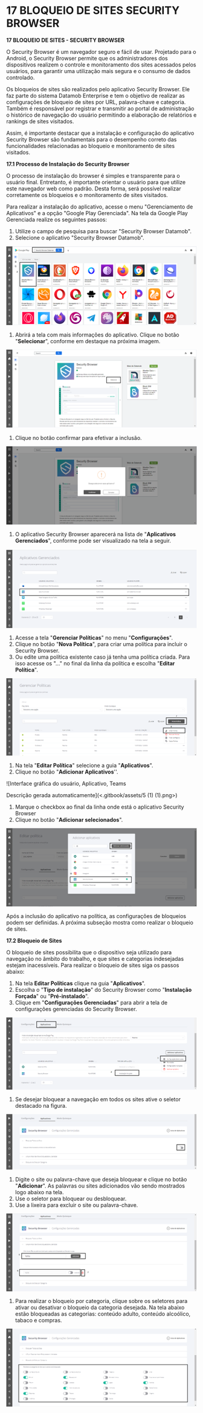 # 17 BLOQUEIO DE SITES SECURITY BROWSER&#x20;

**17 BLOQUEIO DE SITES - SECURITY BROWSER**

O Security Browser é um navegador seguro e fácil de usar. Projetado para o Android, o Security Browser permite que os administradores dos dispositivos realizem o controle e monitoramento dos sites acessados pelos usuários, para garantir uma utilização mais segura e o consumo de dados controlado.

Os bloqueios de sites são realizados pelo aplicativo Security Browser. Ele faz parte do sistema Datamob Enterprise e tem o objetivo de realizar as configurações de bloqueio de sites por URL, palavra-chave e categoria. Também é responsável por registrar e transmitir ao portal de administração o histórico de navegação do usuário permitindo a elaboração de relatórios e rankings de sites visitados.

Assim, é importante destacar que a instalação e configuração do aplicativo Security Browser são fundamentais para o desempenho correto das funcionalidades relacionadas ao bloqueio e monitoramento de sites visitados.

**17.1 Processo de Instalação do Security Browser**

O processo de instalação do browser é simples e transparente para o usuário final. Entretanto, é importante orientar o usuário para que utilize este navegador web como padrão. Desta forma, será possível realizar corretamente os bloqueios e o monitoramento de sites visitados.

Para realizar a instalação do aplicativo, acesse o menu "Gerenciamento de Aplicativos" e a opção "Google Play Gerenciada". Na tela da Google Play Gerenciada realize os seguintes passos:

1. Utilize o campo de pesquisa para buscar "Security Browser Datamob".
2. Selecione o aplicativo "Security Browser Datamob".

![](<.gitbook/assets/0 (6) (1).png>)

1. Abrirá a tela com mais informações do aplicativo. Clique no botão "**Selecionar**", conforme em destaque na próxima imagem.

![](<.gitbook/assets/1 (5) (1).png>)

1. Clique no botão confirmar para efetivar a inclusão.

![](<.gitbook/assets/2 (4) (1).png>)

1. O aplicativo Security Browser aparecerá na lista de "**Aplicativos Gerenciados**", conforme pode ser visualizado na tela a seguir.

![](<.gitbook/assets/3 (2) (1).png>)

1. Acesse a tela "**Gerenciar Políticas**" no menu "**Configurações**".
2. Clique no botão "**Nova Política**", para criar uma política para incluir o Security Browser.
3. Ou edite uma política existente caso já tenha uma política criada. Para isso acesse os "..." no final da linha da política e escolha "**Editar Política**".

![](<.gitbook/assets/4 (2) (1).png>)

1. Na tela "**Editar Política**" selecione a guia "**Aplicativos**".
2. Clique no botão "**Adicionar Aplicativos**''.

![Interface gráfica do usuário, Aplicativo, Teams

Descrição gerada automaticamente](<.gitbook/assets/5 (1) (1).png>)

1. Marque o checkbox ao final da linha onde está o aplicativo Security Browser
2. Clique no botão "**Adicionar selecionados**".

![](<.gitbook/assets/6 (1) (1).png>)

Após a inclusão do aplicativo na política, as configurações de bloqueios podem ser definidas. A próxima subseção mostra como realizar o bloqueio de sites.

**17.2 Bloqueio de Sites**

O bloqueio de sites possibilita que o dispositivo seja utilizado para navegação no âmbito do trabalho, e que sites e categorias indesejadas estejam inacessíveis. Para realizar o bloqueio de sites siga os passos abaixo:

1. Na tela **Editar Políticas** clique na guia "**Aplicativos**".
2. Escolha o "**Tipo de instalação**" do Security Browser como "**Instalação Forçada**" ou "**Pré-instalado**".
3. Clique em "**Configurações Gerenciadas**" para abrir a tela de configurações gerenciadas do Security Browser.

![](<.gitbook/assets/7 (2).png>)

1. Se desejar bloquear a navegação em todos os sites ative o seletor destacado na figura.

![](<.gitbook/assets/8 (2).png>)

1. Digite o site ou palavra-chave que deseja bloquear e clique no botão "**Adicionar**". As palavras ou sites adicionados vão sendo mostrados logo abaixo na tela.
2. Use o seletor para bloquear ou desbloquear.
3. Use a lixeira para excluir o site ou palavra-chave.

![](<.gitbook/assets/9 (1) (1).png>)

1. Para realizar o bloqueio por categoria, clique sobre os seletores para ativar ou desativar o bloqueio da categoria desejada. Na tela abaixo estão bloqueadas as categorias: conteúdo adulto, conteúdo alcoólico, tabaco e compras.

![](<.gitbook/assets/10 (1).png>)
